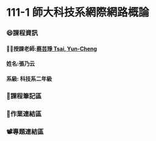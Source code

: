# 111-1 師大科技系網際網路概論
### :smile:課程資訊
#### :teacher:授課老師:[蔡芸琤 Tsai, Yun-Cheng](https://github.com/pecu?tab=repositories)
#### 姓名:張乃云
#### 系級: 科技系二年級
### :pencil:課程筆記區
### 🙌作業連結區
### 📽️專題連結區
